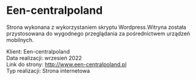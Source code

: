 # Een-centralpoland

Strona wykonana z wykorzystaniem skryptu Wordpress.Witryna została przystosowana do wygodnego przeglądania za pośrednictwem urządzeń mobilnych.

Klient: Een-centralpoland</br>
Data realizacji: wrzesień 2022 </br>
Link do strony: http://www.een-centralpoland.pl</br>
Typ realizacji: Strona internetowa </br>
